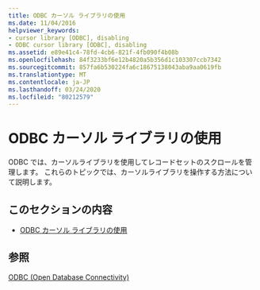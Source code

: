 ```yaml
---
title: ODBC カーソル ライブラリの使用
ms.date: 11/04/2016
helpviewer_keywords:
- cursor library [ODBC], disabling
- ODBC cursor library [ODBC], disabling
ms.assetid: e89e41c4-78fd-4cb6-821f-4fb090f4b08b
ms.openlocfilehash: 84f3233bf6e12b4820a5b356d1c103307ccb7342
ms.sourcegitcommit: 857fa6b530224fa6c18675138043aba9aa0619fb
ms.translationtype: MT
ms.contentlocale: ja-JP
ms.lasthandoff: 03/24/2020
ms.locfileid: "80212579"
---
```

# <a name="use-the-odbc-cursor-library"></a>ODBC カーソル ライブラリの使用

ODBC では、カーソルライブラリを使用してレコードセットのスクロールを管理します。 これらのトピックでは、カーソルライブラリを操作する方法について説明します。

## <a name="in-this-section"></a>このセクションの内容

- [ODBC カーソル ライブラリの使用](../../data/odbc/odbc-the-odbc-cursor-library.md)

## <a name="see-also"></a>参照

[ODBC (Open Database Connectivity)](../../data/odbc/open-database-connectivity-odbc.md)

